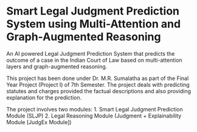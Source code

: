 # Smart Legal Judgment Prediction System using Multi-Attention and Graph-Augmented Reasoning
An AI powered Legal Judgment Prediction System that predicts the outcome of a case in the Indian Court of Law based on multi-attention layers and graph-augmented reasoning.

This project has been done under Dr. M.R. Sumalatha as part of the Final Year Project (Project I) of 7th Semester. The project deals with predicting statutes and charges provided the factual descriptions and also providing explanation for the prediction. 

The project involves two modules: 
    1. Smart Legal Judgment Prediction Module (SLJP)
    2. Legal Reasoning Module (Judgment + Explainability Module [JudgEx Module])


